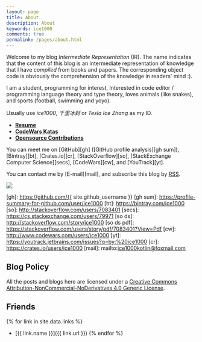 ```yaml
---
layout: page
title: About
description: About
keywords: ice1000
comments: true
permalink: /pages/about.html
---
```


Welcome to my blog *Intermediate Representation* (IR).
The name indicates that the content of this blog is an intermediate representation
of knowledge that I have *compiled* from books and papers.
The corresponding object code is obviously the comprehension of the knowledge in
readers' mind :).

I am a student, programming for interest,
Interested in code editor / programming language theory and type theory,
loves animals (like snakes), and sports (football, swimming and yoyo).

Usually use *ice1000*, *千里冰封* or *Tesla Ice Zhang* as my ID.

+ [**Resume**](resume.html)
+ [**CodeWars Katas**](codewars.html)
+ [**Opensource Contributions**](/opensource-contributions/)

You can meet me on
[GitHub][gh] ([GitHub profile analysis][gh sum]),
[Bintray][bt],
[Crates.io][cr],
[StackOverflow][so],
[StackExchange Computer Science][secs],
[CodeWars][cw],
and [YouTrack][yt].

You can contact me by [E-mail][mail],
and subscribe this blog by [RSS](/feed.xml).

[![](http://stackexchange.com/users/flair/9532102.png)](http://stackoverflow.com/users/7083401/ice1000 "profile for ice1000 at Stack Overflow, Q&A for professional and enthusiast programmers")

 [gh]: https://github.com/{{ site.github_username }}
 [gh sum]: https://profile-summary-for-github.com/user/ice1000
 [bt]: https://bintray.com/ice1000
 [so]: http://stackoverflow.com/users/7083401
 [secs]: https://cs.stackexchange.com/users/79971
 [so ds]: http://stackoverflow.com/story/ice1000
 [so ds pdf]: https://stackoverflow.com/users/story/pdf/7083401?View=Pdf
 [cw]: http://www.codewars.com/users/ice1000
 [yt]: https://youtrack.jetbrains.com/issues?q=by:%20ice1000
 [cr]: https://crates.io/users/ice1000
 [mail]: mailto:ice1000kotlin@foxmail.com

<!-- ## StackExchange Sites -->

<!-- + [![](https://gamedev.stackexchange.com/users/flair/106607.png)](https://gamedev.stackexchange.com/users/106607/ice1000 "profile for ice1000 at Game Development Stack Exchange, Q&A for professional and independent game developers") -->
<!-- + [![](https://codegolf.stackexchange.com/users/flair/70943.png)](https://codegolf.stackexchange.com/users/70943/ice1000 "profile for ice1000 at Programming Puzzles & Code Golf Stack Exchange, Q&A for programming puzzle enthusiasts and code golfers") -->
<!-- + [![](https://askubuntu.com/users/flair/721173.png)](https://askubuntu.com/users/721173/ice1000 "profile for ice1000 at Ask Ubuntu, Q&A for Ubuntu users and developers") -->
<!-- + [![](https://tex.stackexchange.com/users/flair/145304.png)](https://tex.stackexchange.com/users/145304/ice1000 "profile for ice1000 at TeX - LaTeX Stack Exchange, Q&amp;A for users of TeX, LaTeX, ConTeXt, and related typesetting systems") -->

<!-- ## Contact -->

<!-- {% for website in site.data.social %} -->
<!-- * {{ website.sitename }}：[@{{ website.name }}]({{ website.url }}) -->
<!-- {% endfor %} -->


## Blog Policy

<!--
[![License: CC BY-NC-ND 4.0](https://img.shields.io/badge/License-CC%20BY--NC--ND%204.0-lightgrey.svg)](http://creativecommons.org/licenses/by-nc-nd/4.0/)
<a rel="license" href="http://creativecommons.org/licenses/by-nc-nd/4.0/">
<img alt="Creative Commons License" style="border-width:0" src="https://i.creativecommons.org/l/by-nc-nd/4.0/88x31.png" />
</a>
-->


All the posts and blogs here are licensed under a
<a rel="license" href="http://creativecommons.org/licenses/by-nc-nd/4.0/">
Creative Commons Attribution-NonCommercial-NoDerivatives 4.0 Generic License</a>.

## Friends

{% for link in site.data.links %}
+ [{{ link.name }}]({{ link.url }})
{% endfor %}
